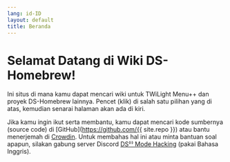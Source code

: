 ```yaml
---
lang: id-ID
layout: default
title: Beranda
---
```


# Selamat Datang di Wiki DS-Homebrew!

Ini situs di mana kamu dapat mencari wiki untuk TWiLight Menu++ dan proyek DS-Homebrew lainnya. Pencet (klik) di salah satu pilihan yang di atas, kemudian senarai halaman akan ada di kiri.

Jika kamu ingin ikut serta membantu, kamu dapat mencari kode sumbernya (source code) di [GitHub](https://github.com/{{ site.repo }}) atau bantu menerjemah di [Crowdin](https://crowdin.com/project/ds-homebrew-wiki). Untuk membahas hal ini atau minta bantuan soal apapun, silakan gabung server Discord [DS⁽ⁱ⁾ Mode Hacking](https://ds-homebrew.com/discord) (pakai Bahasa Inggris).
